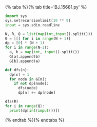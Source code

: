 {% tabs %}{% tab title='BJ_15681.py' %}

```py
import sys
sys.setrecursionlimit(10 ** 9)
input = sys.sdin.readline

N, R, Q = list(map(int,input().split()))
G = [[] for i in range(N + 1)]
dp = [0] * (N + 1)
for i in range(N-1):
  a, b = map(int, input().split())
  G[a].append(b)
  G[b].append(a)

def dfs(n):
  dp[n] = 1
  for node in G[n]:
    if not dp[node]:
      dfs(node)
      dp[n] += dp[node]

dfs(R)
for i in range(Q):
  print(dp[int(input())])
```

{% endtab %}{% endtabs %}
